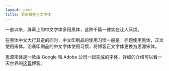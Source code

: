 ```yaml
---
layout: post
title: 更改博客正文字体
---
```


一直以来，屏幕上的中文字体多用黑体，这种千篇一律实在让人厌烦。

在黑体中文大行其道的同时，中文印刷品的使用习惯一般是：标题使用黑体，正文使用宋体。沿袭印刷品的中文字体使用习惯，将博客正文字体更换为思源宋体。

思源宋体是一款由 Google 和 Adobe 公司一起完成的字体，详细的介绍可以看一天世界的[这篇](https://blog.yitianshijie.net/2017/04/05/source-han-serif-intro-chinese-translation-lawrence-li/)博客。